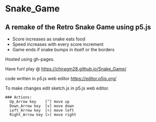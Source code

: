 # Snake_Game
## A remake of the Retro Snake Game using p5.js
  * Score increases as snake eats food
  * Speed increases with every score increment
  * Game ends if snake bumps in itself or the borders

Hosted using gh-pages.

Have fun!
play @ https://chiragm28.github.io/Snake_Game/

code written in p5.js web editor https://editor.p5js.org/

To make changes edit sketch.js in p5.js web editor.

```
### Actions:
  Up_Arrow key    [^] move up
  Down_Arrow key  [v] move down
  Left_Arrow key  [<] move left
  Right_Arrow key [>] move right
 ```
